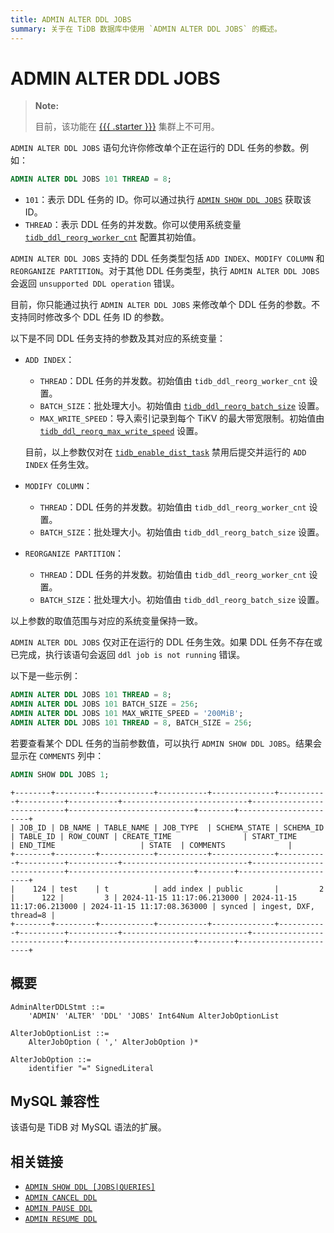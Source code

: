 ```yaml
---
title: ADMIN ALTER DDL JOBS
summary: 关于在 TiDB 数据库中使用 `ADMIN ALTER DDL JOBS` 的概述。
---
```


# ADMIN ALTER DDL JOBS

> **Note:**
>
> 目前，该功能在 [{{{ .starter }}}](https://docs.pingcap.com/tidbcloud/select-cluster-tier#tidb-cloud-serverless) 集群上不可用。

`ADMIN ALTER DDL JOBS` 语句允许你修改单个正在运行的 DDL 任务的参数。例如：

```sql
ADMIN ALTER DDL JOBS 101 THREAD = 8;
```

- `101`：表示 DDL 任务的 ID。你可以通过执行 [`ADMIN SHOW DDL JOBS`](/sql-statements/sql-statement-admin-show-ddl.md) 获取该 ID。
- `THREAD`：表示 DDL 任务的并发数。你可以使用系统变量 [`tidb_ddl_reorg_worker_cnt`](/system-variables.md#tidb_ddl_reorg_worker_cnt) 配置其初始值。

`ADMIN ALTER DDL JOBS` 支持的 DDL 任务类型包括 `ADD INDEX`、`MODIFY COLUMN` 和 `REORGANIZE PARTITION`。对于其他 DDL 任务类型，执行 `ADMIN ALTER DDL JOBS` 会返回 `unsupported DDL operation` 错误。

目前，你只能通过执行 `ADMIN ALTER DDL JOBS` 来修改单个 DDL 任务的参数。不支持同时修改多个 DDL 任务 ID 的参数。

以下是不同 DDL 任务支持的参数及其对应的系统变量：

- `ADD INDEX`：
    - `THREAD`：DDL 任务的并发数。初始值由 `tidb_ddl_reorg_worker_cnt` 设置。
    - `BATCH_SIZE`：批处理大小。初始值由 [`tidb_ddl_reorg_batch_size`](/system-variables.md#tidb_ddl_reorg_batch_size) 设置。
    - `MAX_WRITE_SPEED`：导入索引记录到每个 TiKV 的最大带宽限制。初始值由 [`tidb_ddl_reorg_max_write_speed`](/system-variables.md#tidb_ddl_reorg_max_write_speed-new-in-v6512-v755-and-v850) 设置。

  目前，以上参数仅对在 [`tidb_enable_dist_task`](/system-variables.md#tidb_enable_dist_task-new-in-v710) 禁用后提交并运行的 `ADD INDEX` 任务生效。

- `MODIFY COLUMN`：
    - `THREAD`：DDL 任务的并发数。初始值由 `tidb_ddl_reorg_worker_cnt` 设置。
    - `BATCH_SIZE`：批处理大小。初始值由 `tidb_ddl_reorg_batch_size` 设置。

- `REORGANIZE PARTITION`：
    - `THREAD`：DDL 任务的并发数。初始值由 `tidb_ddl_reorg_worker_cnt` 设置。
    - `BATCH_SIZE`：批处理大小。初始值由 `tidb_ddl_reorg_batch_size` 设置。

以上参数的取值范围与对应的系统变量保持一致。

`ADMIN ALTER DDL JOBS` 仅对正在运行的 DDL 任务生效。如果 DDL 任务不存在或已完成，执行该语句会返回 `ddl job is not running` 错误。

以下是一些示例：

```sql
ADMIN ALTER DDL JOBS 101 THREAD = 8;
ADMIN ALTER DDL JOBS 101 BATCH_SIZE = 256;
ADMIN ALTER DDL JOBS 101 MAX_WRITE_SPEED = '200MiB';
ADMIN ALTER DDL JOBS 101 THREAD = 8, BATCH_SIZE = 256;
```

若要查看某个 DDL 任务的当前参数值，可以执行 `ADMIN SHOW DDL JOBS`。结果会显示在 `COMMENTS` 列中：

```sql
ADMIN SHOW DDL JOBS 1;
```

```
+--------+---------+------------+-----------+--------------+-----------+----------+-----------+----------------------------+----------------------------+----------------------------+--------+-----------------------+
| JOB_ID | DB_NAME | TABLE_NAME | JOB_TYPE  | SCHEMA_STATE | SCHEMA_ID | TABLE_ID | ROW_COUNT | CREATE_TIME                | START_TIME                 | END_TIME                   | STATE  | COMMENTS              |
+--------+---------+------------+-----------+--------------+-----------+----------+-----------+----------------------------+----------------------------+----------------------------+--------+-----------------------+
|    124 | test    | t          | add index | public       |         2 |      122 |         3 | 2024-11-15 11:17:06.213000 | 2024-11-15 11:17:06.213000 | 2024-11-15 11:17:08.363000 | synced | ingest, DXF, thread=8 |
+--------+---------+------------+-----------+--------------+-----------+----------+-----------+----------------------------+----------------------------+----------------------------+--------+-----------------------+
```

## 概要

```ebnf+diagram
AdminAlterDDLStmt ::=
    'ADMIN' 'ALTER' 'DDL' 'JOBS' Int64Num AlterJobOptionList

AlterJobOptionList ::=
    AlterJobOption ( ',' AlterJobOption )*

AlterJobOption ::=
    identifier "=" SignedLiteral
```

## MySQL 兼容性

该语句是 TiDB 对 MySQL 语法的扩展。

## 相关链接

* [`ADMIN SHOW DDL [JOBS|QUERIES]`](/sql-statements/sql-statement-admin-show-ddl.md)
* [`ADMIN CANCEL DDL`](/sql-statements/sql-statement-admin-cancel-ddl.md)
* [`ADMIN PAUSE DDL`](/sql-statements/sql-statement-admin-pause-ddl.md)
* [`ADMIN RESUME DDL`](/sql-statements/sql-statement-admin-resume-ddl.md)
